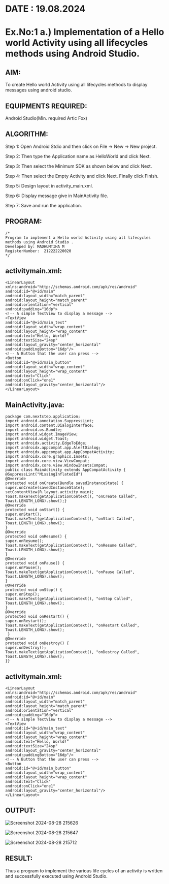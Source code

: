 # DATE : 19.08.2024
# Ex.No:1 a.) Implementation of a Hello world Activity using all lifecycles methods using Android Studio.

## AIM:

To create Hello world Activity using all lifecycles methods to display messages using android studio.

## EQUIPMENTS REQUIRED:

Android Studio(Min. required Artic Fox)

## ALGORITHM:

Step 1: Open Android Stdio and then click on File -> New -> New project.

Step 2: Then type the Application name as HelloWorld and click Next.

Step 3: Then select the Minimum SDK as shown below and click Next.

Step 4: Then select the Empty Activity and click Next. Finally click Finish.

Step 5: Design layout in activity_main.xml.

Step 6: Display message give in MainActivity file.

Step 7: Save and run the application.

## PROGRAM:
 ```
/*
Program to implement a Hello world Activity using all lifecycles methods using Android Studio .
Developed by: MADHUMTIHA M
RegisterNumber:  212222220020
*/
```

## activitymain.xml:

```
<LinearLayout xmlns:android="http://schemas.android.com/apk/res/android"
android:id="@+id/main"
android:layout_width="match_parent"
android:layout_height="match_parent"
android:orientation="vertical"
android:padding="16dp">
<!-- A simple TextView to display a message -->
<TextView
android:id="@+id/main_text"
android:layout_width="wrap_content"
android:layout_height="wrap_content"
android:text="Hello, World!"
android:textSize="24sp"
android:layout_gravity="center_horizontal"
android:paddingBottom="16dp"/>
<!-- A Button that the user can press -->
<Button
android:id="@+id/main_button"
android:layout_width="wrap_content"
android:layout_height="wrap_content"
android:text="Click"
android:onClick="one1"
android:layout_gravity="center_horizontal"/>
</LinearLayout>

```
## MainActivity.java:
```
package com.nextstep.application;
import android.annotation.SuppressLint;
import android.content.DialogInterface;
import android.os.Bundle;
import android.widget.ImageView;
import android.widget.Toast;
import androidx.activity.EdgeToEdge;
import androidx.appcompat.app.AlertDialog;
import androidx.appcompat.app.AppCompatActivity;
import androidx.core.graphics.Insets;
import androidx.core.view.ViewCompat;
import androidx.core.view.WindowInsetsCompat;
public class MainActivity extends AppCompatActivity {
@SuppressLint("MissingInflatedId")
@Override
protected void onCreate(Bundle savedInstanceState) {
super.onCreate(savedInstanceState);
setContentView(R.layout.activity_main);
Toast.makeText(getApplicationContext(), "onCreate Called", Toast.LENGTH_LONG).show();}
@Override
protected void onStart() {
super.onStart();
Toast.makeText(getApplicationContext(), "onStart Called", Toast.LENGTH_LONG).show();
}
@Override
protected void onResume() {
super.onResume();
Toast.makeText(getApplicationContext(), "onResume Called", Toast.LENGTH_LONG).show();
}
@Override
protected void onPause() {
super.onPause();
Toast.makeText(getApplicationContext(), "onPause Called", Toast.LENGTH_LONG).show();
}
@Override
protected void onStop() {
super.onStop();
Toast.makeText(getApplicationContext(), "onStop Called", Toast.LENGTH_LONG).show();
}
@Override
protected void onRestart() {
super.onRestart();
Toast.makeText(getApplicationContext(), "onRestart Called", Toast.LENGTH_LONG).show();
 }
@Override
protected void onDestroy() {
super.onDestroy();
Toast.makeText(getApplicationContext(), "onDestroy Called", Toast.LENGTH_LONG).show();
}}
```
## activitymain.xml:
```
<LinearLayout xmlns:android="http://schemas.android.com/apk/res/android"
android:id="@+id/main"
android:layout_width="match_parent"
android:layout_height="match_parent"
android:orientation="vertical"
android:padding="16dp">
<!-- A simple TextView to display a message -->
<TextView
android:id="@+id/main_text"
android:layout_width="wrap_content"
android:layout_height="wrap_content"
android:text="Hello, World!"
android:textSize="24sp"
android:layout_gravity="center_horizontal"
android:paddingBottom="16dp"/>
<!-- A Button that the user can press -->
<Button
android:id="@+id/main_button"
android:layout_width="wrap_content"
android:layout_height="wrap_content"
android:text="Click"
android:onClick="one1"
android:layout_gravity="center_horizontal"/>
</LinearLayout>

```
## OUTPUT:

![Screenshot 2024-08-28 215626](https://github.com/user-attachments/assets/531b2bea-362d-48f1-b164-ff1f81191329)

![Screenshot 2024-08-28 215647](https://github.com/user-attachments/assets/282178c3-34fc-4407-9afc-a5c39ae127b0)

![Screenshot 2024-08-28 215712](https://github.com/user-attachments/assets/8cbeb223-2568-45a6-876d-9cdcb3b435bf)

## RESULT:
Thus a program to implement the various life cycles of an activity is written and successfully executed using Android Studio.

